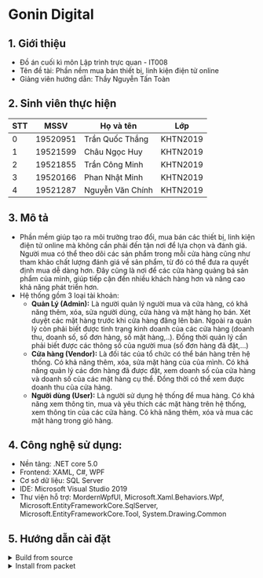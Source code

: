   # Gonin Digital
  
 ## 1. Giới thiệu
- Đồ án cuối kì môn Lập trình trực quan - IT008
- Tên đề tài: Phần nềm mua bán thiết bị, linh kiện điện tử online
- Giảng viên hướng dẫn: Thầy Nguyễn Tấn Toàn

## 2. Sinh viên thực hiện

| STT | MSSV     | Họ và tên                | Lớp      |
| --- | -------- | ------------------------ | -------- |
| 0   | 19520951 | Trần Quốc Thắng          | KHTN2019 |
| 1   | 19521599 | Châu Ngọc Huy            | KHTN2019 |
| 2   | 19521855 | Trần Công Minh           | KHTN2019 |
| 3   | 19520166 | Phan Nhật Minh           | KHTN2019 |
| 4   | 19521287 | Nguyễn Văn Chính         | KHTN2019 |


## 3. Mô tả
- Phần mềm giúp tạo ra môi trường trao đổi, mua bán các thiết bị, linh kiện điện tử online mà không cần phải đến tận nơi để lựa chọn và đánh giá. Người mua có thể theo dõi các sản phẩm trong mỗi cửa hàng cũng như tham khảo chất lượng đánh giá về sản phẩm, từ đó có thể đưa ra quyết định mua dễ dàng hơn. Đây cũng là nơi để các cửa hàng quảng bá sản phẩm của mình, giúp tiếp cận đến nhiều khách hàng hơn và nâng cao khả năng phát triển hơn. 
- Hệ thống gồm 3 loại tài khoản:
  + **Quản Lý (Admin):**
Là người quản lý người mua và cửa hàng, có khả năng thêm, xóa, sửa người dùng, cửa hàng và mặt hàng họ bán. Xét duyệt các mặt hàng trước khi cửa hàng đăng lên bán. Ngoài ra quản lý còn phải biết được tình trạng kinh doanh của các cửa hàng (doanh thu, doanh số, số đơn hàng, số mặt hàng,..). Đồng thời quản lý cần phải biết được các thông số của người mua (số đơn hàng đã đặt,...)
  + **Cửa hàng (Vendor):**
Là đối tác của tổ chức có thể bán hàng trên hệ thống. Có khả năng thêm, xóa, sửa mặt hàng của của mình. Có khả năng quản lý các đơn hàng đã được đặt, xem doanh số của cửa hàng và doanh số của các mặt hàng cụ thể. Đồng thời có thể xem được doanh thu của cửa hàng.
  + **Người dùng (User):**
Là người sử dụng hệ thống để mua hàng. Có khả năng xem thông tin, mua và yêu thích các mặt hàng trên hệ thống, xem thông tin của các cửa hàng. Có khả năng thêm, xóa và mua các mặt hàng trong giỏ hàng. 
## 4. Công nghệ sử dụng:
- Nền tảng: .NET core 5.0
- Frontend: XAML, C#, WPF
- Cơ sở dữ liệu: SQL Server
- IDE: Microsoft Visual Studio 2019
- Thư viện hỗ trợ: MordernWpfUI, Microsoft.Xaml.Behaviors.Wpf, Microsoft.EntityFrameworkCore.SqlServer, Microsoft.EntityFrameworkCore.Tool, System.Drawing.Common
## 5. Hướng dẫn cài đặt
<details>
  <summary>Build from source </summary>
  
- Cài đặt Visual Studio và SQL Server
- Download hoặc clone reposity về máy
- Tạo database dựa trên file Assets/database.sql
- Mở project bằng Visual Studio và chạy file GoninDigital.sln 
 </details>
 <details>
  <summary>Install from packet </summary>
  
- Download file zip tại mục release
- Giải nén file zip và mở để sử dụng 
 </details>



